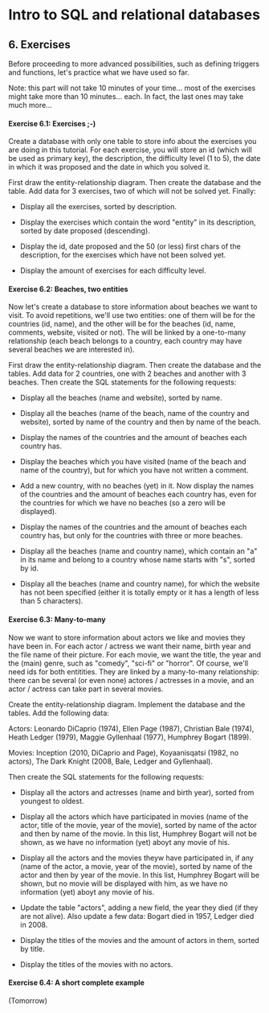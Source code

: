 # Intro to SQL and relational databases

## 6. Exercises

Before proceeding to more advanced possibilities, such as defining triggers
and functions, let's practice what we have used so far.

Note: this part will not take 10 minutes of your time... most of the exercises 
might take more than 10 minutes... each. In fact, the last ones may take much 
more...


#### Exercise 6.1: Exercises  ;-)

Create a database with only one table to store info about the exercises you are 
doing in this tutorial. For each exercise, you will store an id (which will be 
used as primary key), the description, the difficulty level (1 to 5), the date 
in which it was proposed and the date in which you solved it.

First draw the entity-relationship diagram. Then create the database and the 
table. Add data for 3 exercises, two of which will not be solved yet. Finally:

- Display all the exercises, sorted by description.

- Display the exercises which contain the word "entity" in its description,
sorted by date proposed (descending).

- Display the id, date proposed and the 50 (or less) first chars of the 
description, for the exercises which have not been solved yet.

- Display the amount of exercises for each difficulty level.


#### Exercise 6.2: Beaches, two entities

Now let's create a database to store information about beaches we want to 
visit. To avoid repetitions, we'll use two entities: one of them will be for 
the countries (id, name), and the other will be for the beaches (id, name, 
comments, website, visited or not). The will be linked by a one-to-many 
relationship (each beach belongs to a country, each country may have several 
beaches we are interested in).

First draw the entity-relationship diagram. Then create the database and the 
tables. Add data for 2 countries, one with 2 beaches and another with 3 beaches.
Then create the SQL statements for the following requests:

- Display all the beaches (name and website), sorted by name.

- Display all the beaches (name of the beach, name of the country and website), 
sorted by name of the country and then by name of the beach.

- Display the names of the countries and the amount of beaches each country
has.

- Display the beaches which you have visited (name of the beach and name of the 
country), but for which you have not written a comment.

- Add a new country, with no beaches (yet) in it. Now display the names of the 
countries and the amount of beaches each country has, even for the countries 
for which we have no beaches (so a zero will be displayed).

- Display the names of the countries and the amount of beaches each country
has, but only for the countries with three or more beaches.

- Display all the beaches (name and country name), which contain an "a" in its
name and belong to a country whose name starts with "s", sorted by id.

- Display all the beaches (name and country name), for which the website has
not been specified (either it is totally empty or it has a length of less than 5 characters).



#### Exercise 6.3: Many-to-many

Now we want to store information about actors we like and movies they have been
in. For each actor / actress we want their name, birth year and the file name 
of their picture. For each movie, we want the title, the year and the (main) 
genre, such as "comedy", "sci-fi" or "horror". Of course, we'll need ids for both
entitities. They are linked by a many-to-many relationship: there can be several
(or even none) actores / actresses in a movie, and an actor / actress can take
part in several movies.

Create the entity-relationship diagram. Implement the database and the 
tables. Add the following data: 

Actors: Leonardo DiCaprio (1974), Ellen Page (1987), Christian Bale (1974),
Heath Ledger (1979), Maggie Gyllenhaal (1977), Humphrey Bogart (1899).

Movies: Inception (2010, DiCaprio and Page), Koyaanisqatsi (1982, no actors),
The Dark Knight (2008, Bale, Ledger and Gyllenhaal).

Then create the SQL statements for the following requests:

- Display all the actors and actresses (name and birth year), sorted from
youngest to oldest.

- Display all the actors which have participated in movies (name of the actor, 
title of the movie, year of the movie), sorted by name of the actor and then by 
name of the movie. In this list, Humphrey Bogart will not be shown, as we have
no information (yet) aboyt any movie of his.

- Display all the actors and the movies theyw have participated in, if any 
(name of the actor, a movie, year of the movie), sorted by name of the actor 
and then by year of the movie. In this list, Humphrey Bogart will be shown, but 
no movie will be displayed with him, as we have no information (yet) aboyt any 
movie of his.

- Update the table "actors", adding a new field, the year they died (if they
are not alive). Also update a few data: Bogart died in 1957, Ledger died in 2008.

- Display the titles of the movies and the amount of actors in them, sorted
by title.

- Display the titles of the movies with no actors.


#### Exercise 6.4: A short complete example

(Tomorrow)

